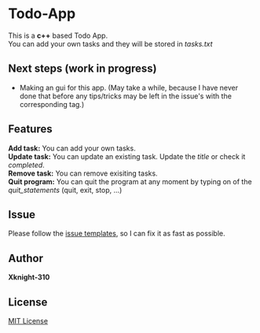 # Todo-App
This is a **c++** based Todo App.\
You can add your own tasks and they will be stored in *tasks.txt*
## Next steps (work in progress)
* Making an gui for this app. (May take a while, because I have never done that before any tips/tricks may be left in the issue's with the corresponding tag.)
## Features
**Add task:**  You can add your own tasks.\
**Update task:** You can update an existing task. Update the *title* or check it *completed*.\
**Remove task:** You can remove exisiting tasks.\
**Quit program:** You can quit the program at any moment by typing on of the *quit_statements* (quit, exit, stop, ...)
## Issue
Please follow the [issue templates](ISSUE_TEMPLATE/), so I can fix it as fast as possible.
## Author
**Xknight-310**
## License
[MIT License](../LICENSE)

